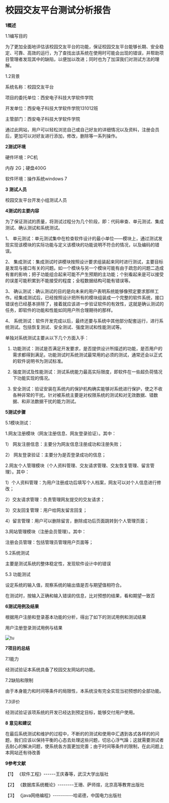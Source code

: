 校园交友平台测试分析报告
========================
**1概述**

1.1编写目的

为了更加全面地评估该校园交友平台的功能，保证校园交友平台能够长期、安全稳定、可靠、高效的运行，为了查找出该系统在使用时可能会出现的错误，并帮助项目管理者发现其中的缺陷，以便加以改进；同时也为了加深我们对测试方法的理解。

1.2背景

系统名称：校园交友平台

项目的委托单位：西安电子科技大学软件学院

开发单位：西安电子科技大学软件学院131012班

主管部门：西安电子科技大学软件学院

通过此网站，用户可以轻松浏览自己或自己好友的详细情况以及资料，注册会员后，更加可以对好友进行添加，修改，删除等一系列操作。

**2测试环境**

硬件环境：PC机

内存 2G；硬盘400G

软件环境：操作系统windows 7

**3 测试人员**

校园交友平台开发小组测试人员

**4测试的主要内容**

为了保证测试的质量，将测试过程分为几个阶段，即：代码审查、单元测试、集成测试、确认测试和系统测试。

1、	单元测试：单元测试集中在检查软件设计的最小单位——模块上，通过测试发现实现该模块的实际功能与定义该模块的功能说明不符合的情况，以及编码的错误。

2、	集成测试：集成测试时讲模块按照设计要求组装起来同时进行测试，主要目标是发现与接口有关的问题。如一个模块与另一个模块可能有由于疏忽的问题二造成有害的影响；把子功能组合起来可能不产生预期的主功能；个别看起来是可以接受的误差可能积累到不能接受的程度；全程数据结构可能有错误等。

3、	确认测试：确认测试的目的是向未来的用户表明系统能够像预定要求那样工作。经集成测试后，已经按照设计把所有的模块组装成一个完整的软件系统，接口错误也已经基本排除了，接着就应该进一步验证软件的有效性，这就是确认测试的任务，即软件的功能和性能如同用户所合理期待的那样。

4、	系统测试：软件开发完成以后，最终还要与系统中其他部分配套运行，进行系统测试。包括恢复测试、安全测试、强度测试和性能测试等。

单独对系统测试主要从以下几个方面入手：

1.	功能测试：测试是否满足开发要求，是否提供设计所描述的功能，是否用户的需求都得到满足。功能测试时系统测试最常用的必须的测试，通常还会以正式的软件说明书为测试标准。

2.	强度测试及性能测试：测试系统能力最高实际限度，即软件在一些超负荷情况下功能实现的情况。

3.	安全测试：验证安装在系统内的保护机构确实能够对系统进行保护，使之不收各种非常的干扰。针对被系统主要是对权限系统的测试和对无效数据、错数据、和非法数据干扰的能力测试。

**5测试步骤**



5.1模块测试：

1.网友注册模块（网友注册信息、网友登录验证）。其中：

1）	网友注册信息：主要分为网友信息注册成功和注册失败；

2）	网友登录验证：主要分为是否登录成功的信息；

2.网友个人管理模块（个人资料管理、交友请求管理、交友恢复管理、留言管理）。其中：

1）个人资料管理：为用户注册成功后填写个人档案，网友可以对个人信息进行修改；

2）交友请求管理：负责管理网友提交的交友请求；

3）交友回复管理：用户给网友留言回复；

4）留言管理：用户可以删除留言，删除成功后页面跳转到个人管理页面；

3.网站管理模块（注册会员管理）。其中：

注册会员管理：包括管理员管理用户页面等；

5.2系统测试

主要是测试系统的整体稳定性，发现软件设计中的错误 

5.3 功能测试

设定系统的输入值，观察系统的输出值是否与期望值相符合。

在测试时，按输入正确和输入错误的信息，比对预想的结果，看和期望一致否



**6测试用例及结果**

根据用户注册和登录基本功能的分析，得出了如下的测试用例和测试结果

用户注册登录测试用例与结果

![tu](http://pan.baidu.com/share/link?shareid=758435789&uk=655247319)


**7项目的总结**

7.1能力

经测试验证本系统具备了校园交友网站的功能。

7.2缺陷和限制

由于本身能力和时间等条件的局限性，本系统没有完全实现当初预想的全部功能。

7.3评价

经测试验证该项系统的开发已经达到预定目标，能够交付用户使用。



**8 意见和建议**

在最后系统测试和维护的过程中，不断的的测试和使用中汇遇到各式各样的的问题，我们应该以保持平衡的心态去处理这些问题，切忌心浮气躁；这就需要测试者去耐心的解决问题，使系统各方面更加完善；由于时间等条件的限制，在此问题上本网站还有待改善



**9参考文献**

【1】	《软件工程》------王庆春等，武汉大学出版社

【2】	《数据库系统概论》--------王珊、萨师煊，北京高等教育出版社

【3】	《java网络编程》----------哈诺德，中国电力出版社


